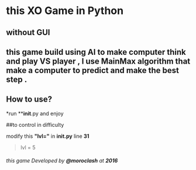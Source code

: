 # this XO Game in Python 
 
## **without GUI**

## this game build using AI to make computer think and play VS player , I use MainMax algorithm that make a computer to predict and make the best step .


## How to use?


*run **__init__.py   and enjoy


##to control in difficulty 

modify this **"lvl="** in **__init__.py** line **31**

>lvl = 5 



###### this game Developed by **@moroclash** at **2016**
